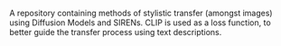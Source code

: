 A repository containing methods of stylistic transfer (amongst images) using Diffusion Models and SIRENs. CLIP is used as a loss function, to better guide the transfer process using text descriptions.
